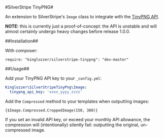 #SilverStripe TinyPNG#

An extension to SilverStripe's `Image` class to integrate with the [TinyPNG API](https://tinypng.com/developers).

**NOTE:** this is currently just a proof-of-concept: the API is unstable and will almost certainly undergo heavy changes before release 1.0.0.

##Installation##

With composer:

```
require: "kinglozzer/silverstripe-tinypng": "dev-master"
```

##Usage##

Add your TinyPNG API key to your `_config.yml`:

```yml
Kinglozzer\SilverStripeTinyPng\Image:
  tinypng_api_key: 'xxxx_yyyy_zzzz'
```

Add the `Compressed` method to your templates when outputting images:

```
{$Image.Compressed.CroppedImage(150, 300)}
```

If you set an invalid API key, or exceed your monthly API allowance, the compression will (intentionally) silently fail: outputting the original, un-compressed image.
